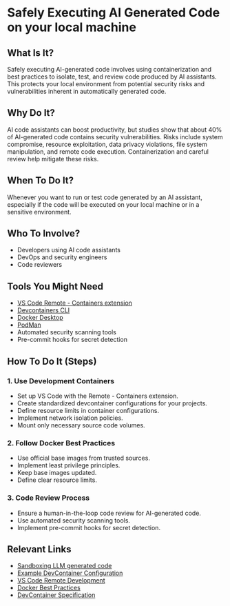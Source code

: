 # Safely Executing AI Generated Code on your local machine

## What Is It?
Safely executing AI-generated code involves using containerization and best practices to isolate, test, and review code produced by AI assistants. This protects your local environment from potential security risks and vulnerabilities inherent in automatically generated code.

## Why Do It?
AI code assistants can boost productivity, but studies show that about 40% of AI-generated code contains security vulnerabilities. Risks include system compromise, resource exploitation, data privacy violations, file system manipulation, and remote code execution. Containerization and careful review help mitigate these risks.

## When To Do It?
Whenever you want to run or test code generated by an AI assistant, especially if the code will be executed on your local machine or in a sensitive environment.

## Who To Involve?
- Developers using AI code assistants
- DevOps and security engineers
- Code reviewers

## Tools You Might Need
- [VS Code Remote - Containers extension](https://code.visualstudio.com/docs/remote/containers)
- [Devcontainers CLI](https://github.com/devcontainers/cli)
- [Docker Desktop](https://www.docker.com/products/docker-desktop)
- [PodMan](https://podman.io/)
- Automated security scanning tools
- Pre-commit hooks for secret detection

## How To Do It (Steps)
### 1. Use Development Containers
  * Set up VS Code with the Remote - Containers extension.
  * Create standardized devcontainer configurations for your projects.
  * Define resource limits in container configurations.
  * Implement network isolation policies.
  * Mount only necessary source code volumes.

### 2. Follow Docker Best Practices
  * Use official base images from trusted sources.
  * Implement least privilege principles.
  * Keep base images updated.
  * Define clear resource limits.

### 3. Code Review Process
  * Ensure a human-in-the-loop code review for AI-generated code.
  * Use automated security scanning tools.
  * Implement pre-commit hooks for secret detection.

## Relevant Links
  * [Sandboxing LLM generated code](https://hackernoon.com/introducing-llm-sandbox-securely-execute-llm-generated-code-with-ease)
  * [Example DevContainer Configuration](https://github.com/Aider-AI/aider/pull/2905)
  * [VS Code Remote Development](https://code.visualstudio.com/docs/remote/containers)
  * [Docker Best Practices](https://docs.docker.com/build/building/best-practices/)
  * [DevContainer Specification](https://containers.dev/)
